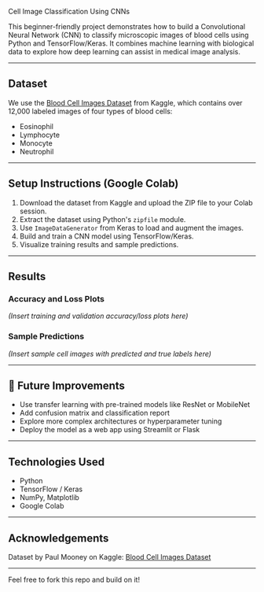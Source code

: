 Cell Image Classification Using CNNs

This beginner-friendly project demonstrates how to build a Convolutional Neural Network (CNN) to classify microscopic images of blood cells using Python and TensorFlow/Keras. It combines machine learning with biological data to explore how deep learning can assist in medical image analysis.

---

## Dataset

We use the [Blood Cell Images Dataset](https://www.kaggle.com/datasets/paultimothymooney/blood-cells) from Kaggle, which contains over 12,000 labeled images of four types of blood cells:
- Eosinophil
- Lymphocyte
- Monocyte
- Neutrophil

---

## Setup Instructions (Google Colab)

1. Download the dataset from Kaggle and upload the ZIP file to your Colab session.
2. Extract the dataset using Python's `zipfile` module.
3. Use `ImageDataGenerator` from Keras to load and augment the images.
4. Build and train a CNN model using TensorFlow/Keras.
5. Visualize training results and sample predictions.

---

##  Results

### Accuracy and Loss Plots

*(Insert training and validation accuracy/loss plots here)*

### Sample Predictions

*(Insert sample cell images with predicted and true labels here)*

---

## 🔧 Future Improvements

- Use transfer learning with pre-trained models like ResNet or MobileNet
- Add confusion matrix and classification report
- Explore more complex architectures or hyperparameter tuning
- Deploy the model as a web app using Streamlit or Flask

---

## Technologies Used

- Python
- TensorFlow / Keras
- NumPy, Matplotlib
- Google Colab

---

## Acknowledgements

Dataset by Paul Mooney on Kaggle: [Blood Cell Images Dataset](https://www.kaggle.com/datasets/paultimothymooney/blood-cells)

---

Feel free to fork this repo and build on it!
